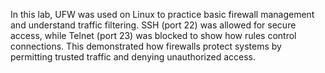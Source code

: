 In this lab, UFW was used on Linux to practice basic firewall management and understand traffic filtering. SSH (port 22) was allowed for secure access, while Telnet (port 23) was blocked to show how rules control connections. This demonstrated how firewalls protect systems by permitting trusted traffic and denying unauthorized access.
